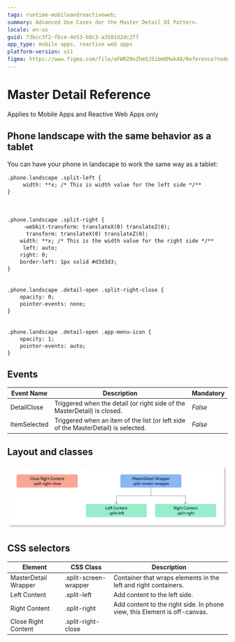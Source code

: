 ```yaml
---
tags: runtime-mobileandreactiveweb;  
summary: Advanced Use Cases dor the Master Detail UI Pattern.
locale: en-us
guid: 73bcc3f2-fbce-4e53-b0c3-a3501d2dc2ff
app_type: mobile apps, reactive web apps
platform-version: o11
figma: https://www.figma.com/file/eFWRZ0nZhm5J5ibmKMak49/Reference?node-id=612:371
---
```


# Master Detail Reference

<div class="info" markdown="1">

Applies to Mobile Apps and Reactive Web Apps only

</div>

## Phone landscape with the same behavior as a tablet

You can have your phone in landscape to work the same way as a tablet:

    
    
    .phone.landscape .split-left {
         width: **x; /* This is width value for the left side */**
    }
    
    
    
    .phone.landscape .split-right {
         -webkit-transform: translateX(0) translateZ(0);
          transform: translateX(0) translateZ(0);
        width: **x; /* This is the width value for the right side */**
         left: auto;
        right: 0;
        border-left: 1px solid #d3d3d3;
    }
    
    
    .phone.landscape .detail-open .split-right-close {
        opacity: 0;
        pointer-events: none;
    }
    
    
    .phone.landscape .detail-open .app-menu-icon {
        opacity: 1;
        pointer-events: auto;
    }

## Events

**Event Name** |  **Description** |  **Mandatory**  
---|---|---  
DetailClose  |  Triggered when the detail (or right side of the MasterDetail) is closed.  |  _False_  
ItemSelected  |  Triggered when an item of the list (or left side of the MasterDetail) is selected.  |  _False_  
  
## Layout and classes

![](images/masterdetail-1-diag.png)

## CSS selectors

**Element** |  **CSS Class** |  **Description**  
---|---|---  
 MasterDetail Wrapper  |  .split-screen-wrapper  |  Container that wraps elements in the left and right containers.  
 Left Content  |  .split-left  |  Add content to the left side.  
Right Content  |  .split-right  |  Add content to the right side. In phone view, this Element is off-canvas.  
 Close Right Content  |  .split-right-close  | 

